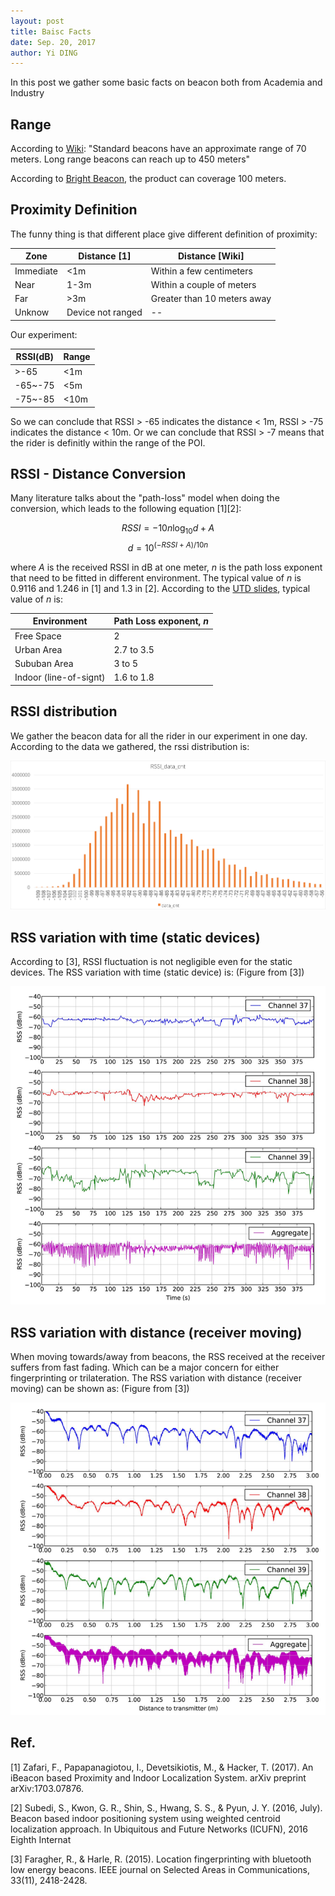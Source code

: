 ```yaml
--- 
layout: post
title: Baisc Facts
date: Sep. 20, 2017
author: Yi DING
---
```

[comment]: # (Some basic facts about beaocn)

In this post we gather some basic facts on beacon both from Academia and Industry

## Range
According to [Wiki](https://en.wikipedia.org/wiki/IBeacon): "Standard beacons have an approximate range of 70 meters. Long range beacons can reach up to 450 meters"

According to [Bright Beacon](http://www.brtbeacon.com/main/maxbeacon.shtml), the product can coverage 100 meters.


## Proximity Definition
The funny thing is that different place give different definition of proximity:

|Zone       |Distance [1]       |Distance [Wiki]            |
|-------    |------             |------                     |
|Immediate  |<1m                |Within a few centimeters   |
|Near       |1-3m               |Within a couple of meters  |
|Far        |>3m                |Greater than 10 meters away|
|Unknow     |Device not ranged  | --                        |

Our experiment:

|RSSI(dB)   |Range      |
|---        |---        |
|>-65       |<1m        |
|-65~-75    |<5m        |
|-75~-85    |<10m       |

So we can conclude that RSSI > -65 indicates the distance < 1m, RSSI > -75 indicates the distance < 10m.
Or we can conclude that RSSI > -7 means that the rider is definitly within the range of the POI.


## RSSI - Distance Conversion
Many literature talks about the "path-loss" model when doing the conversion, which leads to the following equation [1][2]: 

$$ RSSI = -10n\log_{10}d + A $$
$$ d = 10^{(-RSSI+A)/10n} $$

where $A$ is the received RSSI in dB at one meter, $n$ is the path loss exponent that need to be fitted in different environment. The typical value of $n$ is 0.9116 and 1.246 in [1] and 1.3 in [2]. 
According to the [UTD slides](https://www.utdallas.edu/~torlak/courses/ee4367/lectures/lectureradio.pdf), typical value of $n$ is:

|Environment            |Path Loss exponent, $n$    |
|----                   |----                       |
|Free Space             |2                          |
|Urban Area             |2.7 to 3.5                 |
|Sububan Area           |3 to 5                     |
|Indoor (line-of-signt) |1.6 to 1.8                 |


## RSSI distribution
We gather the beacon data for all the rider in our experiment in one day. According to the data we gathered, the  rssi distribution is:
<p align = "center">
<img src="figures/rssi-data-cnt.png"  alt="rssi distribution">
</p>

## RSS variation with time (static devices)
According to [3], RSSI fluctuation is not negligible even for the static devices. The RSS variation with time (static device) is: (Figure from [3])
<center> <img src="figures/rss-variation-with-time.png"  alt="RSSI Variation with time">
</center>

## RSS variation with distance (receiver moving)
When moving towards/away from beacons, the RSS received at the receiver suffers from fast fading. Which can be a major concern for either fingerprinting or trilateration. The RSS variation with distance (receiver moving) can be shown as: (Figure from [3])
<center> <img src="figures/rss-variation-with-distance.png"  alt="RSSI Variation with distance">
</center>

## Ref.
[1] Zafari, F., Papapanagiotou, I., Devetsikiotis, M., & Hacker, T. (2017). An iBeacon based Proximity and Indoor Localization System. arXiv preprint arXiv:1703.07876.

[2] Subedi, S., Kwon, G. R., Shin, S., Hwang, S. S., & Pyun, J. Y. (2016, July). Beacon based indoor positioning system using weighted centroid localization approach. In Ubiquitous and Future Networks (ICUFN), 2016 Eighth Internat

[3] Faragher, R., & Harle, R. (2015). Location fingerprinting with bluetooth low energy beacons. IEEE journal on Selected Areas in Communications, 33(11), 2418-2428.
